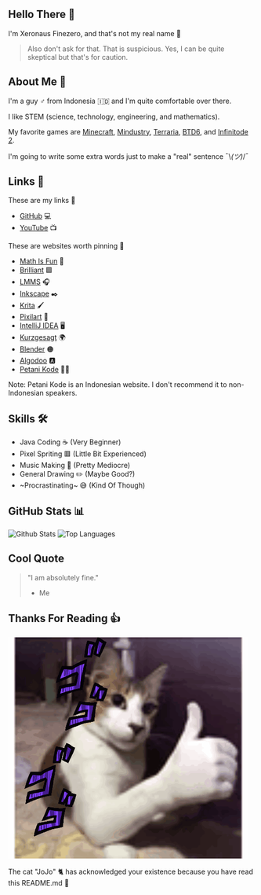 ## Hello There 👋
I'm Xeronaus Finezero, and that's not my real name 👀

> Also don't ask for that. That is suspicious. Yes, I can be quite skeptical but that's for caution.

## About Me 🧻
I'm a guy ♂️ from Indonesia 🇮🇩 and I'm quite comfortable over there.

I like STEM (science, technology, engineering, and mathematics).

My favorite games are [Minecraft](https://www.minecraft.net), [Mindustry](https://mindustrygame.github.io), [Terraria](https://terraria.org), [BTD6](https://ninjakiwi.com/Games/Mobile/Bloons-TD-6.html), and [Infinitode 2](https://infinitode.prineside.com).

I'm going to write some extra words just to make a "real" sentence ¯⁠\⁠_⁠(⁠ツ⁠)⁠_⁠/⁠¯

## Links 🔗
These are my links 🚩
- [GitHub](https://github.com/Xeronaus) 💻
- [YouTube](https://youtube.com/@Xeronaus) 📺

These are websites worth pinning 📌
- [Math Is Fun](https://www.mathsisfun.com) 🔢
- [Brilliant](https://brilliant.org) 🟩
- [LMMS](https://lmms.io) 🎧
- [Inkscape](https://inkscape.org) ✒️
- [Krita](https://krita.org) 🖌️
- [Pixilart](https://www.pixilart.com) 🎨
- [IntelliJ IDEA](https://www.jetbrains.com/idea) 🖥️
- [Kurzgesagt](https://kurzgesagt.org) 🌍
- [Blender](https://www.blender.org) 🟠
- [Algodoo](http://www.algodoo.com) 🅰
- [Petani Kode](https://www.petanikode.com) 👨‍🌾

Note: Petani Kode is an Indonesian website. I don't recommend it to non-Indonesian speakers.

## Skills 🛠️
- Java Coding ☕ (Very Beginner)
- Pixel Spriting 🟥 (Little Bit Experienced)
- Music Making 🎵 (Pretty Mediocre)
- General Drawing ✏️ (Maybe Good?)
- ~Procrastinating~ 😅 (Kind Of Though)

## GitHub Stats 📊

![Github Stats](https://github-readme-stats.vercel.app/api?username=Xeronaus&count_private=true&show_icons=true&include_all_commits=true&hide_border=true&count_private=true&theme=transparent)
![Top Languages](https://github-readme-stats.vercel.app/api/top-langs/?username=Xeronaus&show_icons=true&include_all_commits=true&hide_border=true&count_private=true&theme=transparent&langs_count=10)

## Cool Quote
> "I am absolutely fine."
> - Me

## Thanks For Reading 👍

![GIF](https://github.com/Xeronaus/Xeronaus/blob/main/cat-jojo.gif)

The cat "JoJo" 🐈 has acknowledged your existence because you have read this README.md 📕
